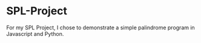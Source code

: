 # SPL-Project
For my SPL Project, I chose to demonstrate a simple palindrome program in Javascript and Python.
